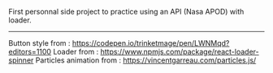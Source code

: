 First personnal side project to practice using an API (Nasa APOD) with loader.

---

Button style from : https://codepen.io/trinketmage/pen/LWNMqd?editors=1100
Loader from : https://www.npmjs.com/package/react-loader-spinner
Particles animation from : https://vincentgarreau.com/particles.js/
